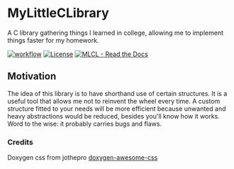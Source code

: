 # MyLittleCLibrary
A C library gathering things I learned in college, allowing me to implement things faster for my homework.

[![workflow](https://github.com/cydaw6/MyLittleCLibrary/actions/workflows/c-cpp.yml/badge.svg)](https://github.com/cydaw6/MyLittleCLibrary/actions/workflows/c-cpp.yml)
[![License](https://img.shields.io/badge/License-MIT-blue)](#license)
[![MLCL  -  Read the Docs](https://img.shields.io/badge/MLCL_-_Read_the_Docs-347deb?logo=Read+the+Docs)](https://cydaw6.github.io/MyLittleCLibrary/html/index.html)



## Motivation

The idea of this library is to have shorthand use of certain structures.
It is a useful tool that allows me not to reinvent the wheel every time. 
A custom structure fitted to your needs will be more efficient because unwanted 
and heavy abstractions would be reduced, besides you'll know how it works. 
Word to the wise: it probably carries bugs and flaws.





### Credits

Doxygen css from jothepro [doxygen-awesome-css]([github.com/jothepro/doxygen-awesome-css)
